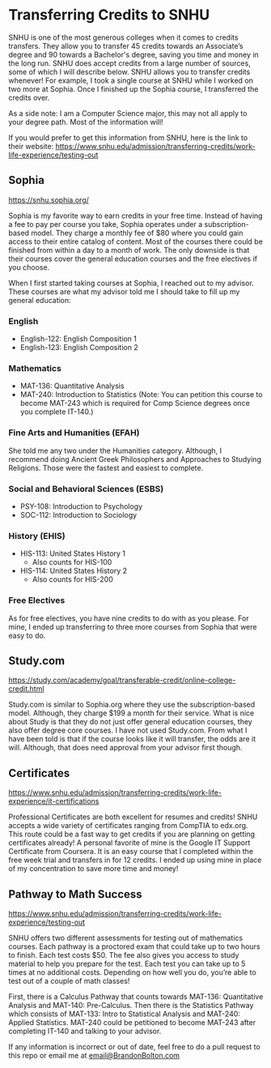 # Transferring Credits to SNHU

SNHU is one of the most generous colleges when it comes to credits transfers. They allow you to transfer 45 credits towards an Associate’s degree and 90 towards a Bachelor's degree, saving you time and money in the long run. SNHU does accept credits from a large number of sources, some of which I will describe below. SNHU allows you to transfer credits whenever! For example, I took a single course at SNHU while I worked on two more at Sophia. Once I finished up the Sophia course, I transferred the credits over.

As a side note: I am a Computer Science major, this may not all apply to your degree path. Most of the information will!

If you would prefer to get this information from SNHU, here is the link to their website: <https://www.snhu.edu/admission/transferring-credits/work-life-experience/testing-out>

## Sophia

<https://snhu.sophia.org/>

Sophia is my favorite way to earn credits in your free time. Instead of having a fee to pay per course you take, Sophia operates under a subscription-based model. They charge a monthly fee of $80 where you could gain access to their entire catalog of content. Most of the courses there could be finished from within a day to a month of work. The only downside is that their courses cover the general education courses and the free electives if you choose.

When I first started taking courses at Sophia, I reached out to my advisor. These courses are what my advisor told me I should take to fill up my general education:

### English

* English-122: English Composition 1
* English-123: English Composition 2

### Mathematics

* MAT-136: Quantitative Analysis
* MAT-240: Introduction to Statistics (Note: You can petition this course to become MAT-243 which is required for Comp Science degrees once you complete IT-140.)

### Fine Arts and Humanities (EFAH)

She told me any two under the Humanities category. Although, I recommend doing Ancient Greek Philosophers and Approaches to Studying Religions. Those were the fastest and easiest to complete.

### Social and Behavioral Sciences (ESBS)

* PSY-108: Introduction to Psychology
* SOC-112: Introduction to Sociology

### History (EHIS)

* HIS-113: United States History 1
  * Also counts for HIS-100
* HIS-114: United States History 2
  * Also counts for HIS-200

### Free Electives

As for free electives, you have nine credits to do with as you please. For mine, I ended up transferring to three more courses from Sophia that were easy to do.

## Study.com

<https://study.com/academy/goal/transferable-credit/online-college-credit.html>

Study.com is similar to Sophia.org where they use the subscription-based model. Although, they charge $199 a month for their service. What is nice about Study is that they do not just offer general education courses, they also offer degree core courses. I have not used Study.com. From what I have been told is that if the course looks like it will transfer, the odds are it will. Although, that does need approval from your advisor first though.

## Certificates

<https://www.snhu.edu/admission/transferring-credits/work-life-experience/it-certifications>

Professional Certificates are both excellent for resumes and credits! SNHU accepts a wide variety of certificates ranging from CompTIA to edx.org. This route could be a fast way to get credits if you are planning on getting certificates already! A personal favorite of mine is the Google IT Support Certificate from Coursera. It is an easy course that I completed within the free week trial and transfers in for 12 credits. I ended up using mine in place of my concentration to save more time and money!

## Pathway to Math Success

<https://www.snhu.edu/admission/transferring-credits/work-life-experience/testing-out>

SNHU offers two different assessments for testing out of mathematics courses. Each pathway is a proctored exam that could take up to two hours to finish. Each test costs $50. The fee also gives you access to study material to help you prepare for the test. Each test you can take up to 5 times at no additional costs. Depending on how well you do, you’re able to test out of a couple of math classes!

First, there is a Calculus Pathway that counts towards MAT-136: Quantitative Analysis and MAT-140: Pre-Calculus. Then there is the Statistics Pathway which consists of MAT-133: Intro to Statistical Analysis and MAT-240: Applied Statistics. MAT-240 could be petitioned to become MAT-243 after completing IT-140 and talking to your advisor.

If any information is incorrect or out of date, feel free to do a pull request to this repo or email me at email@BrandonBolton.com
